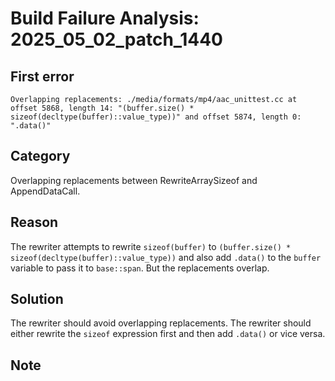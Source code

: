 # Build Failure Analysis: 2025_05_02_patch_1440

## First error

```
Overlapping replacements: ./media/formats/mp4/aac_unittest.cc at offset 5868, length 14: "(buffer.size() * sizeof(decltype(buffer)::value_type))" and offset 5874, length 0: ".data()"
```

## Category
Overlapping replacements between RewriteArraySizeof and AppendDataCall.

## Reason
The rewriter attempts to rewrite `sizeof(buffer)` to `(buffer.size() * sizeof(decltype(buffer)::value_type))` and also add `.data()` to the `buffer` variable to pass it to `base::span`. But the replacements overlap.

## Solution
The rewriter should avoid overlapping replacements. The rewriter should either rewrite the `sizeof` expression first and then add `.data()` or vice versa.

## Note